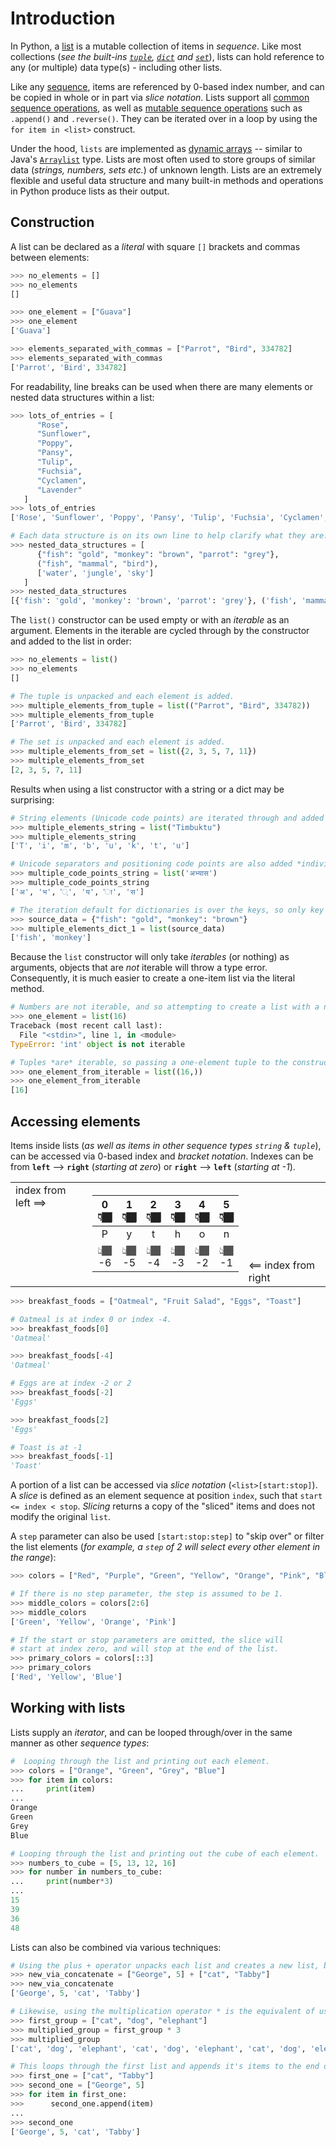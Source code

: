 # Introduction

In Python, a [list][list] is a mutable collection of items in _sequence_. Like most collections (_see the built-ins [`tuple`][tuple], [`dict`][dict] and [`set`][set]_), lists can hold reference to any (or multiple) data type(s) - including other lists.

Like any [sequence][sequence type], items are referenced by 0-based index number, and can be copied in whole or in part via _slice notation_. Lists support all [common sequence operations][common sequence operations], as well as [mutable sequence operations][mutable sequence operations] such as `.append()` and `.reverse()`. They can be iterated over in a loop by using the `for item in <list>` construct.

Under the hood, `lists` are implemented as [dynamic arrays][dynamic array] -- similar to Java's [`Arraylist`][arraylist] type. Lists are most often used to store groups of similar data (_strings, numbers, sets etc._) of unknown length. Lists are an extremely flexible and useful data structure and many built-in methods and operations in Python produce lists as their output.

## Construction

A list can be declared as a _literal_ with square `[]` brackets and commas between elements:

```python
>>> no_elements = []
>>> no_elements
[]

>>> one_element = ["Guava"]
>>> one_element
['Guava']

>>> elements_separated_with_commas = ["Parrot", "Bird", 334782]
>>> elements_separated_with_commas
['Parrot', 'Bird', 334782]
```

For readability, line breaks can be used when there are many elements or nested data structures within a list:

```python
>>> lots_of_entries = [
      "Rose",
      "Sunflower",
      "Poppy",
      "Pansy",
      "Tulip",
      "Fuchsia",
      "Cyclamen",
      "Lavender"
   ]
>>> lots_of_entries
['Rose', 'Sunflower', 'Poppy', 'Pansy', 'Tulip', 'Fuchsia', 'Cyclamen', 'Lavender']

# Each data structure is on its own line to help clarify what they are.
>>> nested_data_structures = [
      {"fish": "gold", "monkey": "brown", "parrot": "grey"},
      ("fish", "mammal", "bird"),
      ['water', 'jungle', 'sky']
   ]
>>> nested_data_structures
[{'fish': 'gold', 'monkey': 'brown', 'parrot': 'grey'}, ('fish', 'mammal', 'bird'), ['water', 'jungle', 'sky']]
```

The `list()` constructor can be used empty or with an _iterable_ as an argument. Elements in the iterable are cycled through by the constructor and added to the list in order:

```python
>>> no_elements = list()
>>> no_elements
[]

# The tuple is unpacked and each element is added.
>>> multiple_elements_from_tuple = list(("Parrot", "Bird", 334782))
>>> multiple_elements_from_tuple
['Parrot', 'Bird', 334782]

# The set is unpacked and each element is added.
>>> multiple_elements_from_set = list({2, 3, 5, 7, 11})
>>> multiple_elements_from_set
[2, 3, 5, 7, 11]
```

Results when using a list constructor with a string or a dict may be surprising:

```python
# String elements (Unicode code points) are iterated through and added *individually*.
>>> multiple_elements_string = list("Timbuktu")
>>> multiple_elements_string
['T', 'i', 'm', 'b', 'u', 'k', 't', 'u']

# Unicode separators and positioning code points are also added *individually*.
>>> multiple_code_points_string = list('अभ्यास')
>>> multiple_code_points_string
['अ', 'भ', '्', 'य', 'ा', 'स']

# The iteration default for dictionaries is over the keys, so only key data is inserted into the list.
>>> source_data = {"fish": "gold", "monkey": "brown"}
>>> multiple_elements_dict_1 = list(source_data)
['fish', 'monkey']
```

Because the `list` constructor will only take _iterables_ (or nothing) as arguments, objects that are _not_ iterable will throw a type error. Consequently, it is much easier to create a one-item list via the literal method.

```python
# Numbers are not iterable, and so attempting to create a list with a number passed to the constructor fails.
>>> one_element = list(16)
Traceback (most recent call last):
  File "<stdin>", line 1, in <module>
TypeError: 'int' object is not iterable

# Tuples *are* iterable, so passing a one-element tuple to the constructor does work, but it's awkward
>>> one_element_from_iterable = list((16,))
>>> one_element_from_iterable
[16]
```

## Accessing elements

Items inside lists (_as well as items in other sequence types `string` & `tuple`_), can be accessed via 0-based index and _bracket notation_. Indexes can be from **`left`** --> **`right`** (_starting at zero_) or **`right`** --> **`left`** (_starting at -1_).


<table>
<tr>
  <td style="vertical-align: top"> index from left ⟹<br><br><br><br><br><br><br></td><td style="vertical-align: middle">

|  0<br>👇🏾 	|  1<br>👇🏾 	|  2<br>👇🏾 	|  3<br>👇🏾 	|  4<br>👇🏾 	|  5<br>👇🏾 	|
|:--------:	|:--------:	|:--------:	|:--------:	|:--------:	|:--------:	|
|     P    	|     y    	|     t    	|     h    	|     o    	|     n    	|
| 👆🏾<br>-6 	| 👆🏾<br>-5 	| 👆🏾<br>-4 	| 👆🏾<br>-3 	| 👆🏾<br>-2 	| 👆🏾<br>-1 	|
</td><td style="vertical-align: bottom"><br><br><br><br><br>⟸ index from right</td>
</tr>
</table>


```python
>>> breakfast_foods = ["Oatmeal", "Fruit Salad", "Eggs", "Toast"]

# Oatmeal is at index 0 or index -4.
>>> breakfast_foods[0]
'Oatmeal'

>>> breakfast_foods[-4]
'Oatmeal'

# Eggs are at index -2 or 2
>>> breakfast_foods[-2]
'Eggs'

>>> breakfast_foods[2]
'Eggs'

# Toast is at -1
>>> breakfast_foods[-1]
'Toast'
```

A portion of a list can be accessed via _slice notation_ (`<list>[start:stop]`). A _slice_ is defined as an element sequence at position `index`, such that `start <= index < stop`. _Slicing_ returns a copy of the "sliced" items and does not modify the original `list`.

A `step` parameter can also be used `[start:stop:step]` to "skip over" or filter the list elements (_for example, a `step` of 2 will select every other element in the range_):

```python
>>> colors = ["Red", "Purple", "Green", "Yellow", "Orange", "Pink", "Blue", "Grey"]

# If there is no step parameter, the step is assumed to be 1.
>>> middle_colors = colors[2:6]
>>> middle_colors
['Green', 'Yellow', 'Orange', 'Pink']

# If the start or stop parameters are omitted, the slice will
# start at index zero, and will stop at the end of the list.
>>> primary_colors = colors[::3]
>>> primary_colors
['Red', 'Yellow', 'Blue']
```

## Working with lists

Lists supply an _iterator_, and can be looped through/over in the same manner as other _sequence types_:

```python
#  Looping through the list and printing out each element.
>>> colors = ["Orange", "Green", "Grey", "Blue"]
>>> for item in colors:
...     print(item)
...
Orange
Green
Grey
Blue

# Looping through the list and printing out the cube of each element.
>>> numbers_to_cube = [5, 13, 12, 16]
>>> for number in numbers_to_cube:
...     print(number*3)
...
15
39
36
48
```

Lists can also be combined via various techniques:

```python
# Using the plus + operator unpacks each list and creates a new list, but it is not efficient.
>>> new_via_concatenate = ["George", 5] + ["cat", "Tabby"]
>>> new_via_concatenate
['George', 5, 'cat', 'Tabby']

# Likewise, using the multiplication operator * is the equivalent of using + n times.
>>> first_group = ["cat", "dog", "elephant"]
>>> multiplied_group = first_group * 3
>>> multiplied_group
['cat', 'dog', 'elephant', 'cat', 'dog', 'elephant', 'cat', 'dog', 'elephant']

# This loops through the first list and appends it's items to the end of the second list.
>>> first_one = ["cat", "Tabby"]
>>> second_one = ["George", 5]
>>> for item in first_one:
>>>      second_one.append(item)
...
>>> second_one
['George', 5, 'cat', 'Tabby']
```


[list]: https://docs.python.org/3/library/stdtypes.html#list
[tuple]: https://docs.python.org/3/library/stdtypes.html#tuple
[dict]: https://docs.python.org/3/library/stdtypes.html#dict
[set]: https://docs.python.org/3/library/stdtypes.html#set
[sequence type]: https://docs.python.org/3/library/stdtypes.html#sequence-types-list-tuple-range
[common sequence operations]: https://docs.python.org/3/library/stdtypes.html#common-sequence-operations
[mutable sequence operations]: https://docs.python.org/3/library/stdtypes.html#typesseq-mutable
[dynamic array]: https://en.wikipedia.org/wiki/Dynamic_array
[arraylist]: https://beginnersbook.com/2013/12/java-arraylist/
